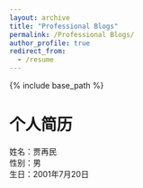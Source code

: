 ```yaml
---
layout: archive
title: "Professional Blogs"
permalink: /Professional Blogs/
author_profile: true
redirect_from:
  - /resume
---
```


{% include base_path %}

个人简历
======
姓名：贾再民  
性别：男  
生日：2001年7月20日  
